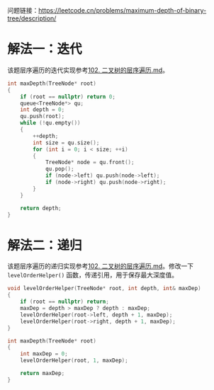 问题链接：https://leetcode.cn/problems/maximum-depth-of-binary-tree/description/

# 解法一：迭代

该题层序遍历的迭代实现参考[102. 二叉树的层序遍历.md](https://github.com/SakuraMayAi/LintCode/blob/main/Binary%20Tree/102.%20%E4%BA%8C%E5%8F%89%E6%A0%91%E7%9A%84%E5%B1%82%E5%BA%8F%E9%81%8D%E5%8E%86.md)。

```cpp
int maxDepth(TreeNode* root)
{
    if (root == nullptr) return 0;
    queue<TreeNode*> qu;
    int depth = 0;
    qu.push(root);
    while (!qu.empty())
    {
        ++depth;
        int size = qu.size();
        for (int i = 0; i < size; ++i)
        {
            TreeNode* node = qu.front();
            qu.pop();
            if (node->left) qu.push(node->left);
            if (node->right) qu.push(node->right);
        }
    }

    return depth;
}
```

# 解法二：递归

该题层序遍历的递归实现参考[102. 二叉树的层序遍历.md](https://github.com/SakuraMayAi/LintCode/blob/main/Binary%20Tree/102.%20%E4%BA%8C%E5%8F%89%E6%A0%91%E7%9A%84%E5%B1%82%E5%BA%8F%E9%81%8D%E5%8E%86.md)。修改一下 `levelOrderHelper()` 函数，传递引用，用于保存最大深度值。

```cpp
void levelOrderHelper(TreeNode* root, int depth, int& maxDep)
{
    if (root == nullptr) return;
    maxDep = depth > maxDep ? depth : maxDep;
    levelOrderHelper(root->left, depth + 1, maxDep);
    levelOrderHelper(root->right, depth + 1, maxDep);
}

int maxDepth(TreeNode* root)
{
    int maxDep = 0;
    levelOrderHelper(root, 1, maxDep);

    return maxDep;
}
```
